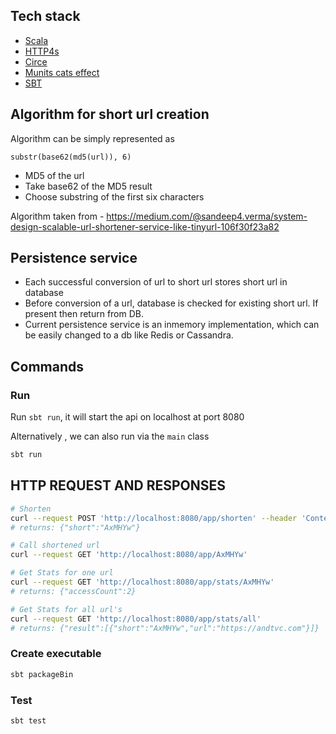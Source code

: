 ## Tech stack

- [Scala](https://www.scala-lang.org/)
- [HTTP4s](https://github.com/http4s/http4s)
- [Circe](https://github.com/circe/circe)
- [Munits cats effect](https://github.com/typelevel/munit-cats-effect)
- [SBT](https://github.com/sbt/sbt)


## Algorithm for short url creation

Algorithm can be simply represented as

`substr(base62(md5(url)), 6)`

- MD5 of the url
- Take base62 of the MD5 result
- Choose substring of the first six characters

Algorithm taken from  - https://medium.com/@sandeep4.verma/system-design-scalable-url-shortener-service-like-tinyurl-106f30f23a82

## Persistence service

- Each successful conversion of url to short url stores short url in database
- Before conversion of a url, database is checked for existing short url. If present then return from DB.
- Current persistence service is an inmemory implementation, which can be easily changed to a db like Redis or Cassandra.

## Commands

### Run

Run `sbt run`, it will start the api on localhost at port 8080

Alternatively , we can also run via the  `main` class

```sh
sbt run
```

## HTTP REQUEST AND RESPONSES

```sh
# Shorten
curl --request POST 'http://localhost:8080/app/shorten' --header 'Content-Type: application/json' --data-raw '{"uri": "https://andtvc.com"}'
# returns: {"short":"AxMHYw"}

# Call shortened url
curl --request GET 'http://localhost:8080/app/AxMHYw'

# Get Stats for one url
curl --request GET 'http://localhost:8080/app/stats/AxMHYw'
# returns: {"accessCount":2}

# Get Stats for all url's
curl --request GET 'http://localhost:8080/app/stats/all'
# returns: {"result":[{"short":"AxMHYw","url":"https://andtvc.com"}]}
```

### Create executable

```sh
sbt packageBin
```

### Test

```sh
sbt test
```